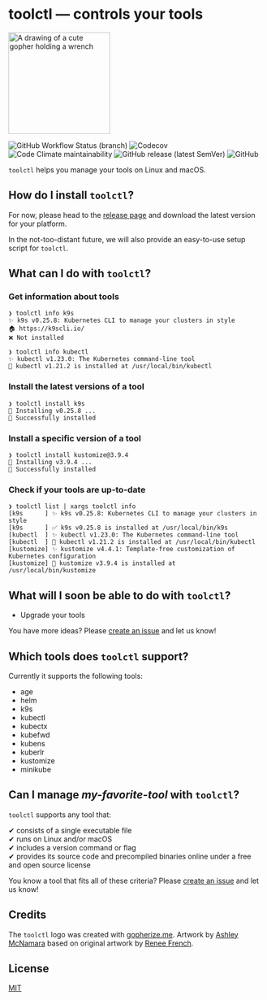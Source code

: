 # toolctl — controls your tools

<img src="https://user-images.githubusercontent.com/547220/146074557-339fc1e4-f83e-4cbb-b885-74cb6b52fd46.png" width="200px" alt="A drawing of a cute gopher holding a wrench">

![GitHub Workflow Status (branch)](https://img.shields.io/github/workflow/status/toolctl/toolctl/CI/main) ![Codecov](https://img.shields.io/codecov/c/gh/toolctl/toolctl) ![Code Climate maintainability](https://img.shields.io/codeclimate/maintainability/toolctl/toolctl) ![GitHub release (latest SemVer)](https://img.shields.io/github/v/release/toolctl/toolctl) ![GitHub](https://img.shields.io/github/license/toolctl/toolctl)

`toolctl` helps you manage your tools on Linux and macOS.

## How do I install `toolctl`?

For now, please head to the [release page](https://github.com/toolctl/toolctl/releases) and download the latest version for your platform.

In the not-too-distant future, we will also provide an easy-to-use setup script for `toolctl`.

## What can I do with `toolctl`?

### Get information about tools

```text
❯ toolctl info k9s
✨ k9s v0.25.8: Kubernetes CLI to manage your clusters in style
🏠 https://k9scli.io/
❌ Not installed

❯ toolctl info kubectl
✨ kubectl v1.23.0: The Kubernetes command-line tool
🔄 kubectl v1.21.2 is installed at /usr/local/bin/kubectl
```

### Install the latest versions of a tool

```text
❯ toolctl install k9s
👷 Installing v0.25.8 ...
🎉 Successfully installed
```

### Install a specific version of a tool

```text
❯ toolctl install kustomize@3.9.4
👷 Installing v3.9.4 ...
🎉 Successfully installed
```

### Check if your tools are up-to-date

```text
❯ toolctl list | xargs toolctl info
[k9s      ] ✨ k9s v0.25.8: Kubernetes CLI to manage your clusters in style
[k9s      ] ✅ k9s v0.25.8 is installed at /usr/local/bin/k9s
[kubectl  ] ✨ kubectl v1.23.0: The Kubernetes command-line tool
[kubectl  ] 🔄 kubectl v1.21.2 is installed at /usr/local/bin/kubectl
[kustomize] ✨ kustomize v4.4.1: Template-free customization of Kubernetes configuration
[kustomize] 🔄 kustomize v3.9.4 is installed at /usr/local/bin/kustomize
```

## What will I soon be able to do with `toolctl`?

- Upgrade your tools

You have more ideas? Please [create an issue](https://github.com/toolctl/toolctl/issues/new) and let us know!

## Which tools does `toolctl` support?

Currently it supports the following tools:

- age
- helm
- k9s
- kubectl
- kubectx
- kubefwd
- kubens
- kuberlr
- kustomize
- minikube

## Can I manage _my-favorite-tool_ with `toolctl`?

`toolctl` supports any tool that:

✔ consists of a single executable file\
✔ runs on Linux and/or macOS\
✔ includes a version command or flag\
✔ provides its source code and precompiled binaries online under a free and open source license

You know a tool that fits all of these criteria?
Please [create an issue](https://github.com/toolctl/toolctl/issues/new) and let us know!

## Credits

The `toolctl` logo was created with [gopherize.me](https://gopherize.me/).
Artwork by [Ashley McNamara](https://twitter.com/ashleymcnamara) based on original artwork by [Renee French](https://reneefrench.blogspot.co.uk/).

## License

[MIT](LICENSE)

